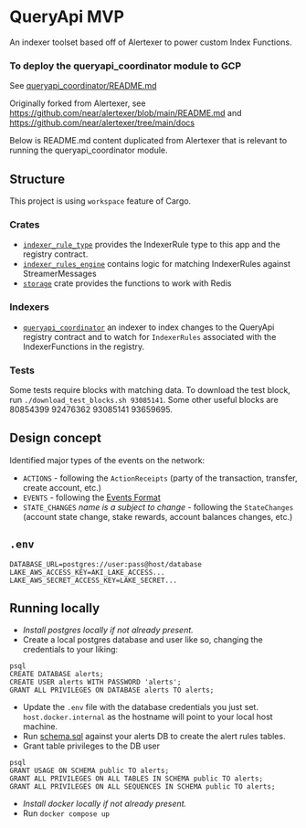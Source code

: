 # QueryApi MVP 

An indexer toolset based off of Alertexer to power custom Index Functions.

### To deploy the queryapi_coordinator module to GCP
See [queryapi_coordinator/README.md](./queryapi_coordinator/README.md)

Originally forked from Alertexer, see https://github.com/near/alertexer/blob/main/README.md
and https://github.com/near/alertexer/tree/main/docs

Below is README.md content duplicated from Alertexer that is relevant to running the queryapi_coordinator module.


## Structure

This project is using `workspace` feature of Cargo.

### Crates

- [`indexer_rule_type`](./indexer_rule_type) provides the IndexerRule type to this app and the registry contract.
- [`indexer_rules_engine`](./indexer_rules_engine) contains logic for matching IndexerRules against StreamerMessages
- [`storage`](./storage) crate provides the functions to work with Redis

### Indexers

- [`queryapi_coordinator`](./queryapi_coordinator) an indexer to index changes to the QueryApi registry contract and
  to watch for `IndexerRules` associated with the IndexerFunctions in the registry.

### Tests
Some tests require blocks with matching data. To download the test block, run 
`./download_test_blocks.sh 93085141`. Some other useful blocks are 80854399 92476362 93085141 93659695.

## Design concept

Identified major types of the events on the network:

- `ACTIONS` - following the `ActionReceipts` (party of the transaction, transfer, create account, etc.)
- `EVENTS` - following the [Events Format](https://nomicon.io/Standards/EventsFormat)
- `STATE_CHANGES` *name is a subject to change* - following the `StateChanges` (account state change, stake rewards, account balances changes, etc.)

## `.env`

```
DATABASE_URL=postgres://user:pass@host/database
LAKE_AWS_ACCESS_KEY=AKI_LAKE_ACCESS...
LAKE_AWS_SECRET_ACCESS_KEY=LAKE_SECRET...

```
## Running locally
 * _Install postgres locally if not already present._
 * Create a local postgres database and user like so, changing the credentials to your liking:
```
psql 
CREATE DATABASE alerts;
CREATE USER alerts WITH PASSWORD 'alerts';
GRANT ALL PRIVILEGES ON DATABASE alerts TO alerts;
```
 * Update the `.env` file with the database credentials you just set. `host.docker.internal` as the hostname will point to your local host machine. 
 * Run [schema.sql](./alert-rules/schema.sql) against your alerts DB to create the alert rules tables.
 * Grant table privileges to the DB user
```
psql
GRANT USAGE ON SCHEMA public TO alerts;
GRANT ALL PRIVILEGES ON ALL TABLES IN SCHEMA public TO alerts;
GRANT ALL PRIVILEGES ON ALL SEQUENCES IN SCHEMA public TO alerts;
```
 * _Install docker locally if not already present._
 * Run `docker compose up`
